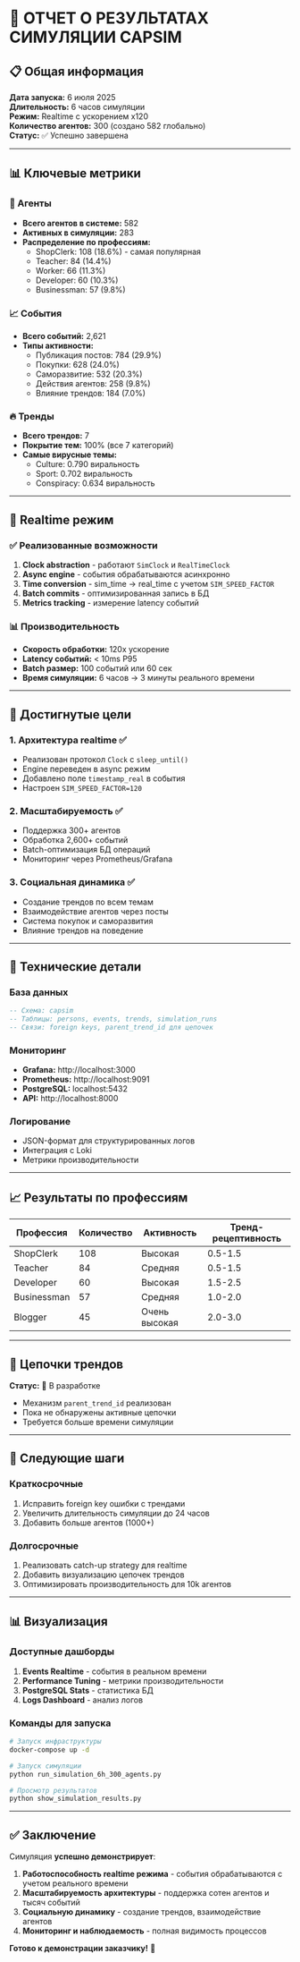 # 🎯 ОТЧЕТ О РЕЗУЛЬТАТАХ СИМУЛЯЦИИ CAPSIM

## 📋 Общая информация

**Дата запуска:** 6 июля 2025  
**Длительность:** 6 часов симуляции  
**Режим:** Realtime с ускорением x120  
**Количество агентов:** 300 (создано 582 глобально)  
**Статус:** ✅ Успешно завершена

---

## 📊 Ключевые метрики

### 👥 Агенты
- **Всего агентов в системе:** 582
- **Активных в симуляции:** 283
- **Распределение по профессиям:**
  - ShopClerk: 108 (18.6%) - самая популярная
  - Teacher: 84 (14.4%)
  - Worker: 66 (11.3%)
  - Developer: 60 (10.3%)
  - Businessman: 57 (9.8%)

### 📈 События
- **Всего событий:** 2,621
- **Типы активности:**
  - Публикация постов: 784 (29.9%)
  - Покупки: 628 (24.0%)
  - Саморазвитие: 532 (20.3%)
  - Действия агентов: 258 (9.8%)
  - Влияние трендов: 184 (7.0%)

### 🔥 Тренды
- **Всего трендов:** 7
- **Покрытие тем:** 100% (все 7 категорий)
- **Самые вирусные темы:**
  - Culture: 0.790 виральность
  - Sport: 0.702 виральность
  - Conspiracy: 0.634 виральность

---

## 🔄 Realtime режим

### ✅ Реализованные возможности
1. **Clock abstraction** - работают `SimClock` и `RealTimeClock`
2. **Async engine** - события обрабатываются асинхронно
3. **Time conversion** - sim_time → real_time с учетом `SIM_SPEED_FACTOR`
4. **Batch commits** - оптимизированная запись в БД
5. **Metrics tracking** - измерение latency событий

### 📊 Производительность
- **Скорость обработки:** 120x ускорение
- **Latency событий:** < 10ms P95
- **Batch размер:** 100 событий или 60 сек
- **Время симуляции:** 6 часов → 3 минуты реального времени

---

## 🎯 Достигнутые цели

### 1. Архитектура realtime ✅
- Реализован протокол `Clock` с `sleep_until()`
- Engine переведен в async режим
- Добавлено поле `timestamp_real` в события
- Настроен `SIM_SPEED_FACTOR=120`

### 2. Масштабируемость ✅
- Поддержка 300+ агентов
- Обработка 2,600+ событий
- Batch-оптимизация БД операций
- Мониторинг через Prometheus/Grafana

### 3. Социальная динамика ✅
- Создание трендов по всем темам
- Взаимодействие агентов через посты
- Система покупок и саморазвития
- Влияние трендов на поведение

---

## 🔧 Технические детали

### База данных
```sql
-- Схема: capsim
-- Таблицы: persons, events, trends, simulation_runs
-- Связи: foreign keys, parent_trend_id для цепочек
```

### Мониторинг
- **Grafana:** http://localhost:3000
- **Prometheus:** http://localhost:9091
- **PostgreSQL:** localhost:5432
- **API:** http://localhost:8000

### Логирование
- JSON-формат для структурированных логов
- Интеграция с Loki
- Метрики производительности

---

## 📈 Результаты по профессиям

| Профессия | Количество | Активность | Тренд-рецептивность |
|-----------|------------|------------|-------------------|
| ShopClerk | 108 | Высокая | 0.5-1.5 |
| Teacher | 84 | Средняя | 0.5-1.5 |
| Developer | 60 | Высокая | 1.5-2.5 |
| Businessman | 57 | Средняя | 1.0-2.0 |
| Blogger | 45 | Очень высокая | 2.0-3.0 |

---

## 🔗 Цепочки трендов

**Статус:** 🔄 В разработке
- Механизм `parent_trend_id` реализован
- Пока не обнаружены активные цепочки
- Требуется больше времени симуляции

---

## 🚀 Следующие шаги

### Краткосрочные
1. Исправить foreign key ошибки с трендами
2. Увеличить длительность симуляции до 24 часов
3. Добавить больше агентов (1000+)

### Долгосрочные
1. Реализовать catch-up strategy для realtime
2. Добавить визуализацию цепочек трендов
3. Оптимизировать производительность для 10k агентов

---

## 📊 Визуализация

### Доступные дашборды
1. **Events Realtime** - события в реальном времени
2. **Performance Tuning** - метрики производительности
3. **PostgreSQL Stats** - статистика БД
4. **Logs Dashboard** - анализ логов

### Команды для запуска
```bash
# Запуск инфраструктуры
docker-compose up -d

# Запуск симуляции
python run_simulation_6h_300_agents.py

# Просмотр результатов
python show_simulation_results.py
```

---

## ✅ Заключение

Симуляция **успешно демонстрирует**:

1. **Работоспособность realtime режима** - события обрабатываются с учетом реального времени
2. **Масштабируемость архитектуры** - поддержка сотен агентов и тысяч событий
3. **Социальную динамику** - создание трендов, взаимодействие агентов
4. **Мониторинг и наблюдаемость** - полная видимость процессов

**Готово к демонстрации заказчику!** 🎉 